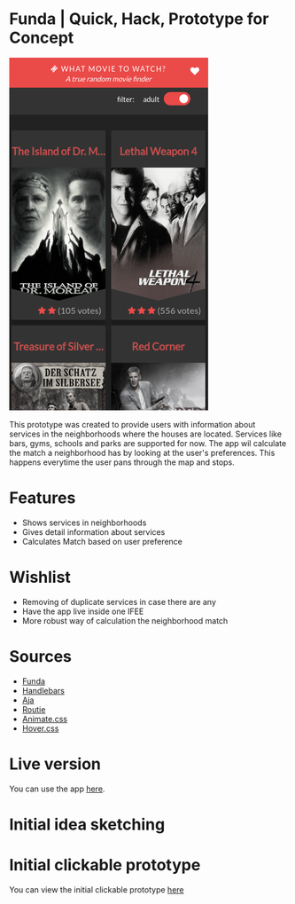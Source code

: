 # Funda | Quick, Hack, Prototype for Concept
![alt tag](https://raw.githubusercontent.com/DaveBitter/minor-webdev_web-app-from-scratch/master/week_3/exercise_1/structure/screen.png)

This prototype was created to provide users with information about services in the neighborhoods where the houses are located. Services like bars, gyms, schools and parks are supported for now. The app wil calculate the match a neighborhood has by looking at the user's preferences. This happens everytime the user pans through the map and stops.

# Features
+ Shows services in neighborhoods
+ Gives detail information about services
+ Calculates Match based on user preference

# Wishlist
+ Removing of duplicate services in case there are any
+ Have the app live inside one IFEE
+ More robust way of calculation the neighborhood match

# Sources
+ [Funda](http://www.funda.nl/)
+ [Handlebars](http://handlebarsjs.com/)
+ [Aja](http://krampstudio.com/aja.js/)
+ [Routie](https://github.com/jgallen23/routie)
+ [Animate.css](https://github.com/daneden/animate.css)
+ [Hover.css](https://github.com/IanLunn/Hover)

# Live version
You can use the app [here](http://webdev.davebitter.com/exercises/funda/eindopdracht/#map).

# Initial idea sketching


# Initial clickable prototype

You can view the initial clickable prototype [here](https://xd.adobe.com/view/d8bf2160-9be9-47d8-96c2-d9d06eb05fb5/)